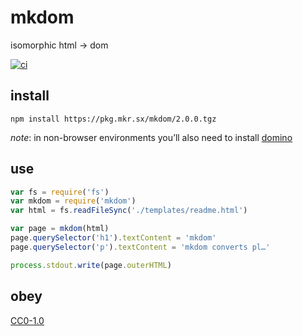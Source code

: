 # mkdom
isomorphic html → dom

[![ci](https://travis-ci.org/michaelrhodes/mkdom.svg?branch=master)](https://travis-ci.org/michaelrhodes/mkdom)

## install
```
npm install https://pkg.mkr.sx/mkdom/2.0.0.tgz
```

*note*: in non-browser environments you’ll also need to install [domino](https://github.com/fgnass/domino)

## use
``` js
var fs = require('fs')
var mkdom = require('mkdom')
var html = fs.readFileSync('./templates/readme.html')

var page = mkdom(html)
page.querySelector('h1').textContent = 'mkdom'
page.querySelector('p').textContent = 'mkdom converts pl…'

process.stdout.write(page.outerHTML)
```

## obey
[CC0-1.0](https://creativecommons.org/publicdomain/zero/1.0/)
